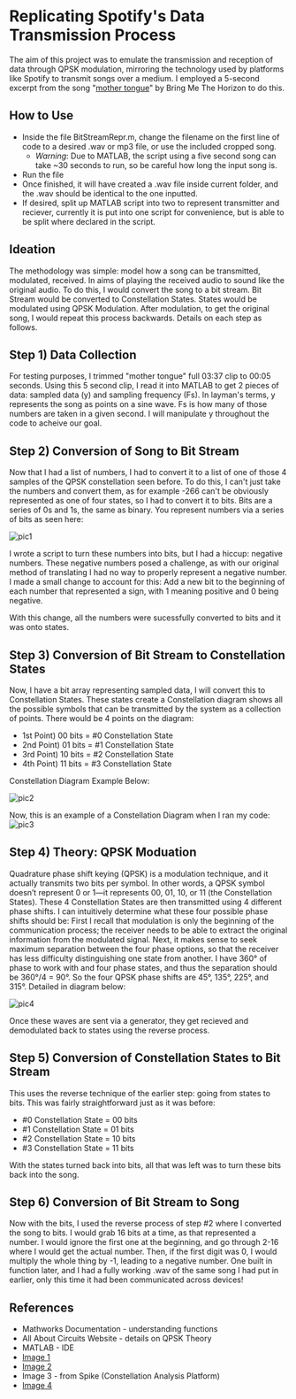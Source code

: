 # Replicating Spotify's Data Transmission Process
The aim of this project was to emulate the transmission and reception of data through QPSK modulation, mirroring the technology used by platforms like Spotify to transmit songs over a medium. I employed a 5-second excerpt from the song "[mother tongue](https://www.youtube.com/watch?v=-aC_TSkGvPw)" by Bring Me The Horizon to do this.

## How to Use
* Inside the file BitStreamRepr.m, change the filename on the first line of code to a desired .wav or mp3 file, or use the included cropped song.
  * *Warning*: Due to MATLAB, the script using a five second song can take ~30 seconds to run, so be careful how long the input song is.
* Run the file
* Once finished, it will have created a .wav file inside current folder, and the .wav should be identical to the one inputted.
* If desired, split up MATLAB script into two to represent transmitter and reciever, currently it is put into one script for convenience, but is able to be split where declared in the script.


## Ideation
The methodology was simple: model how a song can be transmitted, modulated, received. In aims of playing the received audio to sound like the original audio. To do this, I would convert the song
to a bit stream. Bit Stream would be converted to Constellation States. States would be modulated using QPSK Modulation. After modulation, to get the original song, I would repeat this process backwards.
Details on each step as follows.

## Step 1) Data Collection
For testing purposes, I trimmed "mother tongue" full 03:37 clip to 00:05 seconds. Using this 5 second clip, I read it into MATLAB to get 2 pieces of data: sampled data (y) and sampling frequency
(Fs). In layman's terms, y represents the song as points on a sine wave. Fs is how many of those numbers are taken in a given second. I will manipulate y throughout the code to acheive our goal.

## Step 2) Conversion of Song to Bit Stream
Now that I had a list of numbers, I had to convert it to a list of one of those 4 samples of the QPSK constellation seen before. To do this, I can't just take the numbers and convert them, as for example -266 can't be obviously represented as one of four states, so I had to convert it to bits. Bits are a series of 0s and 1s, the same as binary. You represent numbers via a series of bits as seen here:

![pic1](https://github.com/rudra-singh1/Spotify-Data-Transmission-Workflow/assets/136931703/9cde6c22-4f59-4fe2-a84d-139913d5cff9)

I wrote a script to turn these numbers into bits, but I had a hiccup: negative numbers. These negative numbers posed a challenge, as with our original method of translating I had no way to properly represent a negative number. I made a small change to account for this: Add a new bit to the beginning of each number that represented a sign, with 1 meaning positive and 0 being negative.

With this change, all the numbers were sucessfully converted to bits and it was onto states.

## Step 3) Conversion of Bit Stream to Constellation States
Now, I have a bit array representing sampled data, I will convert this to Constellation States. These states create a Constellation diagram shows all the possible symbols that can be
transmitted by the system as a collection of points. There would be 4 points on the diagram:
* 1st Point) 00 bits = #0 Constellation State
* 2nd Point) 01 bits = #1 Constellation State
* 3rd Point) 10 bits = #2 Constellation State
* 4th Point) 11 bits = #3 Constellation State

Constellation Diagram Example Below:

![pic2](https://github.com/rudra-singh1/Spotify-Data-Transmission-Workflow/assets/136931703/eafbc7d8-f86d-4196-b7a2-2679f7f3a455)

Now, this is an example of a Constellation Diagram when I ran my code:
![pic3](https://github.com/rudra-singh1/Spotify-Data-Transmission-Workflow/assets/136931703/370868e0-d66b-482f-92ed-731e2bdda765)


## Step 4) Theory: QPSK Moduation
Quadrature phase shift keying (QPSK) is a modulation technique, and it actually transmits two bits per symbol. In other words, a QPSK symbol doesn’t represent 0 or 1—it
represents 00, 01, 10, or 11 (the Constellation States). These 4 Constellation States are then transmitted using 4 different phase shifts. I can intuitively determine what these four possible phase shifts should be: First I recall that modulation is only the beginning of the communication process; the receiver needs to be able to extract the original information from the modulated signal. Next, it makes sense to seek maximum separation between the four phase options, so that the receiver has less difficulty distinguishing one state from another. I have 360° of phase to work with and four phase states, and thus the separation should be 360°/4 = 90°. So the four QPSK phase shifts are 45°, 135°, 225°, and 315°. Detailed in diagram below:

![pic4](https://github.com/rudra-singh1/Spotify-Data-Transmission-Workflow/assets/136931703/86ce7846-ac31-418a-bb78-acebc4d789cc)

Once these waves are sent via a generator, they get recieved and demodulated back to states using the reverse process.
## Step 5) Conversion of Constellation States to Bit Stream

This uses the reverse technique of the earlier step: going from states to bits. This was fairly straightforward just as it was before:

* #0 Constellation State = 00 bits
* #1 Constellation State = 01 bits
* #2 Constellation State = 10 bits
* #3 Constellation State = 11 bits

With the states turned back into bits, all that was left was to turn these bits back into the song.

## Step 6) Conversion of Bit Stream to Song

Now with the bits, I used the reverse process of step #2 where I converted the song to bits. I would grab 16 bits at a time, as that represented a number. I would ignore the first one at the beginning, and go through 2-16 where I would get the actual number. Then, if the first digit was 0, I would multiply the whole thing by -1, leading to a negative number. One built in function later, and I had a fully working .wav of the same song I had put in earlier, only this time it had been communicated across devices!

## References
* Mathworks Documentation - understanding functions
* All About Circuits Website - details on QPSK Theory
* MATLAB - IDE
* [Image 1](https://knowthecode.io/labs/basics-of-digitizing-data/episode-5)
* [Image 2](https://www.techglads.com/cse/sem3/qpsk/)
* Image 3 - from Spike (Constellation Analysis Platform)
* [Image 4](https://www.allaboutcircuits.com/technical-articles/quadrature-phase-shift-keying-qpsk-modulation/)
